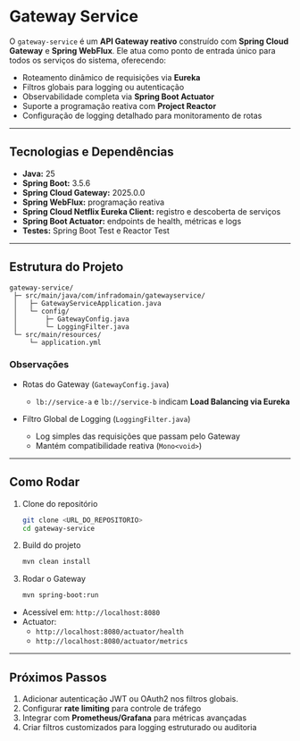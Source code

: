 # Gateway Service

O `gateway-service` é um **API Gateway reativo** construído com **Spring Cloud Gateway** e **Spring WebFlux**. Ele atua
como ponto de entrada único para todos os serviços do sistema, oferecendo:

- Roteamento dinâmico de requisições via **Eureka**
- Filtros globais para logging ou autenticação
- Observabilidade completa via **Spring Boot Actuator**
- Suporte a programação reativa com **Project Reactor**
- Configuração de logging detalhado para monitoramento de rotas

---

## Tecnologias e Dependências

- **Java:** 25
- **Spring Boot:** 3.5.6
- **Spring Cloud Gateway:** 2025.0.0
- **Spring WebFlux:** programação reativa
- **Spring Cloud Netflix Eureka Client:** registro e descoberta de serviços
- **Spring Boot Actuator:** endpoints de health, métricas e logs
- **Testes:** Spring Boot Test e Reactor Test

---

## Estrutura do Projeto

```
gateway-service/
 ├─ src/main/java/com/infradomain/gatewayservice/
 │   ├─ GatewayServiceApplication.java
 │   └─ config/
 │       ├─ GatewayConfig.java
 │       └─ LoggingFilter.java
 └─ src/main/resources/
     └─ application.yml
```

### Observações

* Rotas do Gateway (`GatewayConfig.java`)
    * `lb://service-a` e `lb://service-b` indicam **Load Balancing via Eureka**

* Filtro Global de Logging (`LoggingFilter.java`)
    * Log simples das requisições que passam pelo Gateway
    * Mantém compatibilidade reativa (`Mono<void>`)

---

## Como Rodar

1. Clone do repositório
   ```bash
   git clone <URL_DO_REPOSITORIO>
   cd gateway-service
   ```
2. Build do projeto
   ```bash
   mvn clean install

   ```
3. Rodar o Gateway
   ```bash
   mvn spring-boot:run
   ```

* Acessível em: `http://localhost:8080`
* Actuator:
    * `http://localhost:8080/actuator/health`
    * `http://localhost:8080/actuator/metrics`

---

## Próximos Passos

1. Adicionar autenticação JWT ou OAuth2 nos filtros globais.
2. Configurar **rate limiting** para controle de tráfego
3. Integrar com **Prometheus/Grafana** para métricas avançadas
4. Criar filtros customizados para logging estruturado ou auditoria